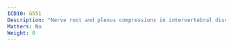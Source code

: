 ```yaml
---
ICD10: G551
Description: "Nerve root and plexus compressions in intervertebral disc disorders"
Matters: No
Weight: 0
---
```



